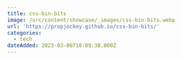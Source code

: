 ```yaml
---
title: css-bin-bits
image: /src/content/showcase/_images/css-bin-bits.webp
url: 'https://propjockey.github.io/css-bin-bits/'
categories:
  - tech
dateAdded: 2023-03-06T18:09:38.000Z
---
```


